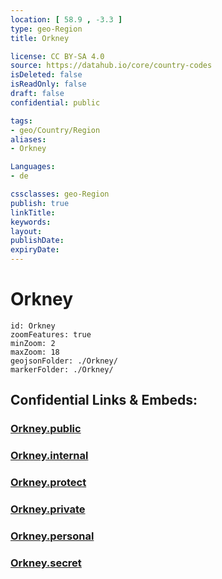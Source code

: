 ```yaml
---
location: [ 58.9 , -3.3 ] 
type: geo-Region
title: Orkney

license: CC BY-SA 4.0
source: https://datahub.io/core/country-codes
isDeleted: false
isReadOnly: false
draft: false
confidential: public

tags:
- geo/Country/Region
aliases:
- Orkney

Languages:
- de

cssclasses: geo-Region
publish: true
linkTitle: 
keywords: 
layout: 
publishDate: 
expiryDate: 
---
```


# Orkney

```leaflet
id: Orkney
zoomFeatures: true 
minZoom: 2 
maxZoom: 18
geojsonFolder: ./Orkney/
markerFolder: ./Orkney/
```


## Confidential Links & Embeds: 

### [Orkney.public](/_public/\Earth\Continent\Europe\Europe~North\UK\Scotland\counties~ScotlandOrkney.public.md) 

### [Orkney.internal](/_internal/\Earth\Continent\Europe\Europe~North\UK\Scotland\counties~ScotlandOrkney.internal.md) 

### [Orkney.protect](/_protect/\Earth\Continent\Europe\Europe~North\UK\Scotland\counties~ScotlandOrkney.protect.md) 

### [Orkney.private](/_private/\Earth\Continent\Europe\Europe~North\UK\Scotland\counties~ScotlandOrkney.private.md) 

### [Orkney.personal](/_personal/\Earth\Continent\Europe\Europe~North\UK\Scotland\counties~ScotlandOrkney.personal.md) 

### [Orkney.secret](/_secret/\Earth\Continent\Europe\Europe~North\UK\Scotland\counties~ScotlandOrkney.secret.md)

